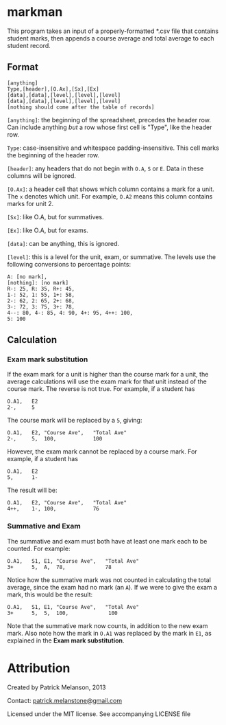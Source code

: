 markman
=======

This program takes an input of a properly-formatted *.csv file that contains
student marks, then appends a course average and total average to each student record.

Format
------

```
[anything]
Type,[header],[O.Ax],[Sx],[Ex]
[data],[data],[level],[level],[level]
[data],[data],[level],[level],[level]
[nothing should come after the table of records]
```

`[anything]`: the beginning of the spreadsheet, precedes the header row. Can
include anything *but* a row whose first cell is "Type", like the header row.

`Type`: case-insensitive and whitespace padding-insensitive. This cell marks
the beginning of the header row.
 
`[header]`: any headers that do not begin with `O.A`, `S` or `E`. Data in
these columns will be ignored.

`[O.Ax]`: a header cell that shows which column contains a mark for a unit.
The `x` denotes which unit. For example, `O.A2` means this column contains
marks for unit 2.

`[Sx]`: like O.A, but for summatives.

`[Ex]`: like O.A, but for exams.

`[data]`: can be anything, this is ignored.

`[level]`: this is a level for the unit, exam, or summative. The levels use
the following conversions to percentage points:

    A: [no mark],
    [nothing]: [no mark]
    R-: 25, R: 35, R+: 45,
    1-: 52, 1: 55, 1+: 58,
    2-: 62, 2: 65, 2+: 68,
    3-: 72, 3: 75, 3+: 78,
    4--: 80, 4-: 85, 4: 90, 4+: 95, 4++: 100,
    5: 100

Calculation
-----------

### Exam mark substitution

If the exam mark for a unit is higher than the course mark for a unit, the
average calculations will use the exam mark for that unit instead of the
course mark. The reverse is not true. For example, if a student has

    O.A1,   E2
    2-,     5

The course mark will be replaced by a `5`, giving:

    O.A1,   E2, "Course Ave",   "Total Ave"
    2-,     5,  100,            100

However, the exam mark cannot be replaced by a course mark. For example, if a
student has

    O.A1,   E2
    5,      1-

The result will be:

    O.A1,   E2, "Course Ave",   "Total Ave"
    4++,    1-, 100,            76

### Summative and Exam

The summative and exam must both have at least one mark each to be counted.
For example:

    O.A1,   S1, E1, "Course Ave",   "Total Ave"
    3+      5,  A,  78,             78

Notice how the summative mark was not counted in calculating the total average,
since the exam had no mark (an `A`). If we were to give the exam a mark, this
would be the result:

    O.A1,   S1, E1, "Course Ave",   "Total Ave"
    3+      5,  5,  100,             100

Note that the summative mark now counts, in addition to the new exam mark. Also
note how the mark in `O.A1` was replaced by the mark in `E1`, as explained in
the **Exam mark substitution**.

Attribution
===========

Created by Patrick Melanson, 2013

Contact: patrick.melanstone@gmail.com

Licensed under the MIT license. See accompanying LICENSE file
